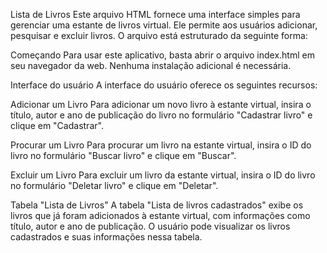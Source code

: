 Lista de Livros
Este arquivo HTML fornece uma interface simples para gerenciar uma estante de livros virtual. Ele permite aos usuários adicionar, pesquisar e excluir livros. O arquivo está estruturado da seguinte forma:

Começando
Para usar este aplicativo, basta abrir o arquivo index.html em seu navegador da web. Nenhuma instalação adicional é necessária.

Interface do usuário
A interface do usuário oferece os seguintes recursos:

Adicionar um Livro
Para adicionar um novo livro à estante virtual, insira o título, autor e ano de publicação do livro no formulário "Cadastrar livro" e clique em "Cadastrar".

Procurar um Livro
Para procurar um livro na estante virtual, insira o ID do livro no formulário "Buscar livro" e clique em "Buscar".

Excluir um Livro
Para excluir um livro da estante virtual, insira o ID do livro no formulário "Deletar livro" e clique em "Deletar".

Tabela "Lista de Livros"
A tabela "Lista de livros cadastrados" exibe os livros que já foram adicionados à estante virtual, com informações como título, autor e ano de publicação. O usuário pode visualizar os livros cadastrados e suas informações nessa tabela.
